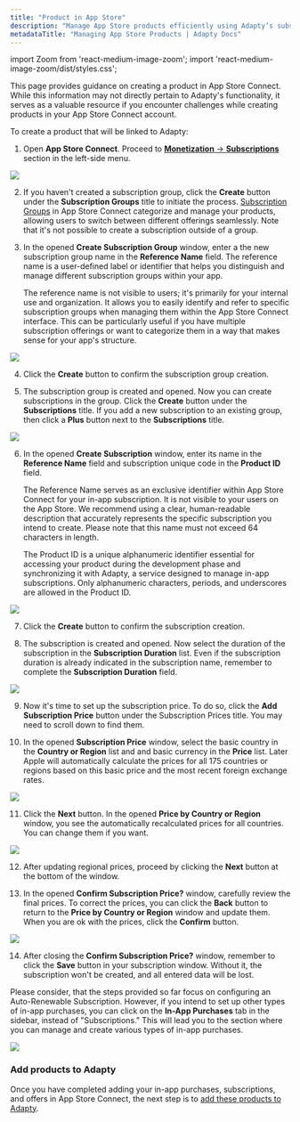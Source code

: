 ```yaml
---
title: "Product in App Store"
description: "Manage App Store products efficiently using Adapty’s subscription tools."
metadataTitle: "Managing App Store Products | Adapty Docs"
---
```


import Zoom from 'react-medium-image-zoom';
import 'react-medium-image-zoom/dist/styles.css';

This page provides guidance on creating a product in App Store Connect. While this information may not directly pertain to Adapty's functionality, it serves as a valuable resource if you encounter challenges while creating products in your App Store Connect account.

To create a product that will be linked to Adapty:

1. Open **App Store Connect**. Proceed to [**Monetization** → **Subscriptions**](https://appstoreconnect.apple.com/apps/6477523342/distribution/subscriptions) section in the left-side menu.

   

<Zoom>
  <img src={require('./img/148c3b5-subscriptions.webp').default}
  style={{
    border: '1px solid #727272', /* border width and color */
    width: '700px', /* image width */
    display: 'block', /* for alignment */
    margin: '0 auto' /* center alignment */
  }}
/>
</Zoom>




2. If you haven't created a subscription group, click the **Create** button under the **Subscription Groups** title to initiate the process. [Subscription Groups](https://developer.apple.com/help/app-store-connect/manage-subscriptions/offer-auto-renewable-subscriptions) in App Store Connect categorize and manage your products, allowing users to switch between different offerings seamlessly. Note that it's not possible to create a subscription outside of a group.

3. In the opened **Create Subscription Group** window, enter a the new subscription group name in the **Reference Name** field. The reference name is a user-defined label or identifier that helps you distinguish and manage different subscription groups within your app.

   The reference name is not visible to users; it's primarily for your internal use and organization. It allows you to easily identify and refer to specific subscription groups when managing them within the App Store Connect interface. This can be particularly useful if you have multiple subscription offerings or want to categorize them in a way that makes sense for your app's structure.

<Zoom>
  <img src={require('./img/3f93c44-create_subscription_group.webp').default}
  style={{
    border: '1px solid #727272', /* border width and color */
    width: '700px', /* image width */
    display: 'block', /* for alignment */
    margin: '0 auto' /* center alignment */
  }}
/>
</Zoom>





4. Click the **Create** button to confirm the subscription group creation.

5. The subscription group is created and opened. Now you can create subscriptions in the group. Click the **Create** button under the **Subscriptions** title. If you add a  new subscription to an existing group, then click a **Plus** button next to the **Subscriptions** title.

   

<Zoom>
  <img src={require('./img/22fc643-add_subscription.webp').default}
  style={{
    border: '1px solid #727272', /* border width and color */
    width: '700px', /* image width */
    display: 'block', /* for alignment */
    margin: '0 auto' /* center alignment */
  }}
/>
</Zoom>




6. In the opened **Create Subscription** window, enter its name in the **Reference Name** field and subscription unique code in the **Product ID** field.  

   The Reference Name serves as an exclusive identifier within App Store Connect for your in-app subscription. It is not visible to your users on the App Store. We recommend using a clear, human-readable description that accurately represents the specific subscription you intend to create. Please note that this name must not exceed 64 characters in length.

   The Product ID is a unique alphanumeric identifier essential for accessing your product during the development phase and synchronizing it with Adapty, a service designed to manage in-app subscriptions. Only alphanumeric characters, periods, and underscores are allowed in the Product ID.

   

<Zoom>
  <img src={require('./img/04aca55-create_subscription.webp').default}
  style={{
    border: 'none', /* border width and color */
    width: '700px', /* image width */
    display: 'block', /* for alignment */
    margin: '0 auto' /* center alignment */
  }}
/>
</Zoom>




7. Click the **Create** button to confirm the subscription creation.

8. The subscription is created and opened. Now select the duration of the subscription in the **Subscription Duration** list. Even if the subscription duration is already indicated in the subscription name, remember to complete the **Subscription Duration** field.

   

<Zoom>
  <img src={require('./img/f56cf0f-subscription_duration.webp').default}
  style={{
    border: '1px solid #727272', /* border width and color */
    width: '700px', /* image width */
    display: 'block', /* for alignment */
    margin: '0 auto' /* center alignment */
  }}
/>
</Zoom>




9. Now it's time to set up the subscription price. To do so, click the **Add Subscription Price** button under the Subscription Prices title. You may need to scroll down to find them.

10. In the opened **Subscription Price** window, select the basic country in the **Country or Region** list and and basic currency in the **Price** list.  Later Apple will automatically calculate the prices for all 175 countries or regions based on this basic price and the most recent foreign exchange rates.

    

<Zoom>
  <img src={require('./img/de1cec8-subscription_price.webp').default}
  style={{
    border: '1px solid #727272', /* border width and color */
    width: '700px', /* image width */
    display: 'block', /* for alignment */
    margin: '0 auto' /* center alignment */
  }}
/>
</Zoom>




11. Click the **Next** button. In the opened **Price by Country or Region** window, you see the automatically recalculated prices for all countries. You can change them if you want.

    

<Zoom>
  <img src={require('./img/2a047a6-price_by_country.webp').default}
  style={{
    border: '1px solid #727272', /* border width and color */
    width: '700px', /* image width */
    display: 'block', /* for alignment */
    margin: '0 auto' /* center alignment */
  }}
/>
</Zoom>




12. After updating regional prices, proceed by clicking the **Next** button at the bottom of the window.

13. In the opened **Confirm Subscription Price?** window, carefully review the final prices. To correct the prices, you can click the **Back** button to return to the **Price by Country or Region** window and update them. When you are ok with the prices, click the **Confirm** button.

<Zoom>
  <img src={require('./img/d2b2031-confirm_prices.webp').default}
  style={{
    border: '1px solid #727272', /* border width and color */
    width: '700px', /* image width */
    display: 'block', /* for alignment */
    margin: '0 auto' /* center alignment */
  }}
/>
</Zoom>





14. After closing the **Confirm Subscription Price?** window, remember to click the **Save** button in your subscription window. Without it, the subscription won't be created, and all entered data will be lost.

Please consider, that the steps provided so far focus on configuring an Auto-Renewable Subscription. However, if you intend to set up other types of in-app purchases, you can click on the **In-App Purchases** tab in the sidebar, instead of "Subscriptions." This will lead you to the section where you can manage and create various types of in-app purchases.

<Zoom>
  <img src={require('./img/5663d85-in-app_purchases.webp').default}
  style={{
    border: '1px solid #727272', /* border width and color */
    width: '700px', /* image width */
    display: 'block', /* for alignment */
    margin: '0 auto' /* center alignment */
  }}
/>
</Zoom>



### Add products to Adapty

Once you have completed adding your in-app purchases, subscriptions, and offers in App Store Connect, the next step is to [add these products to Adapty](create-product).